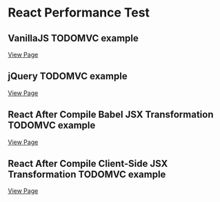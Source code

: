 # React Performance Test

## VanillaJS TODOMVC example
[View Page](https://windse7en.github.io/react_performance_test/vanillajs/index.html#/)

## jQuery TODOMVC example
[View Page](https://windse7en.github.io/react_performance_test/jquery/index.html#/)

## React After Compile Babel JSX Transformation TODOMVC example
[View Page](https://windse7en.github.io/react_performance_test/react_after_compile_babel_jsx_transformation/index.html#/)

## React After Compile Client-Side JSX Transformation TODOMVC example
[View Page](https://windse7en.github.io/react_performance_test/react_after_compile_client_side_jsx_transformation/index.html#/)
